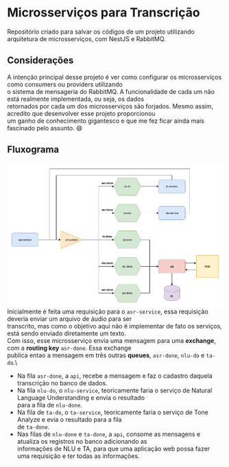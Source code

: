 # Microsserviços para Transcrição
Repositório criado para salvar os códigos de um projeto utilizando arquitetura de microsserviços, com NestJS e RabbitMQ.

## Considerações
A intenção principal desse projeto é ver como configurar os microsserviços como consumers ou providers utilizando\
o sistema de mensageria do RabbitMQ. A funcionalidade de cada um não está realmente implementada, ou seja, os dados\
retornados por cada um dos microsserviços são forjados. Mesmo assim, acredito que desenvolver esse projeto proporcionou\
um ganho de conhecimento gigantesco e que me fez ficar ainda mais fascinado pelo assunto. 😄

## Fluxograma
  ![alt text](./fluxo-microsservicos.png)
Inicialmente é feita uma requisição para o `asr-service`, essa requisição deveria enviar um arquivo de áudio para ser\
transcrito, mas como o objetivo aqui não é implementar de fato os serviços, está sendo enviado diretamente um texto.\
Com isso, esse microsserviço envia uma mensagem para uma **exchange**, com a **routing key**  `asr-done`. Essa exchange\
publica entao a mensagem em três outras **queues**, `asr-done`, `nlu-do` e `ta-do`.\
 - Na fila `asr-done`, a `api`, recebe a mensagem e faz o cadastro daquela transcrição no banco de dados. 
 - Na fila `nlu-do`, o `nlu-service`, teoricamente faria o serviço de Natural Language Understanding e envia o resultado\
para a fila de `nlu-done`.
 - Na fila de `ta-do`, o `ta-service`, teoricamente faria o serviço de Tone Analyze e evia o resultado para a fila\
de `ta-done`.
 - Nas filas de `nlu-done` e `ta-done`, a `api`, consome as mensagens e atualiza os registros no banco adicionando as\
informações de NLU e TA, para que uma aplicação web possa fazer uma requisição e ter todas as informações.

